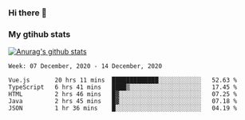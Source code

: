 ### Hi there 👋

### My gtihub stats

[![Anurag's github stats](https://github-readme-stats.vercel.app/api?username=gaozhidong)](https://github.com/gaozhidong/github-readme-stats)

<!--START_SECTION:waka-->
```text
Week: 07 December, 2020 - 14 December, 2020

Vue.js       20 hrs 11 mins  █████████████░░░░░░░░░░░░   52.63 % 
TypeScript   6 hrs 41 mins   ████▒░░░░░░░░░░░░░░░░░░░░   17.45 % 
HTML         2 hrs 46 mins   █▓░░░░░░░░░░░░░░░░░░░░░░░   07.25 % 
Java         2 hrs 45 mins   █▓░░░░░░░░░░░░░░░░░░░░░░░   07.18 % 
JSON         1 hr 36 mins    █░░░░░░░░░░░░░░░░░░░░░░░░   04.19 % 
```
<!--END_SECTION:waka-->